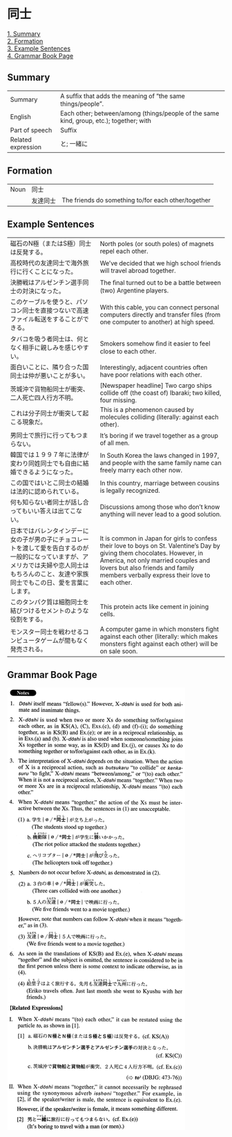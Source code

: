 # 同士

[1. Summary](#summary)<br>
[2. Formation](#formation)<br>
[3. Example Sentences](#example-sentences)<br>
[4. Grammar Book Page](#grammar-book-page)<br>


## Summary

<table><tr>   <td>Summary</td>   <td>A sufﬁx that adds the meaning of “the same things/people”.</td></tr><tr>   <td>English</td>   <td>Each other; between/among (things/people of the same kind, group, etc.); together; with</td></tr><tr>   <td>Part of speech</td>   <td>Suffix</td></tr><tr>   <td>Related expression</td>   <td>と; 一緒に</td></tr></table>

## Formation

<table class="table"><tbody><tr class="tr head"><td class="td"><span class="bold">Noun</span></td><td class="td"><span class="concept">同士</span></td><td class="td"></td></tr><tr class="tr"><td class="td"></td><td class="td"><span>友達</span><span class="concept">同士</span></td><td class="td"><span>The friends do something to/for each other/together</span></td></tr></tbody></table>

## Example Sentences

<table><tr>   <td>磁石のN極（またはS極）同士は反発する。</td>   <td>North poles (or south poles) of magnets repel each other.</td></tr><tr>   <td>高校時代の友達同士で海外旅行に行くことになった。</td>   <td>We’ve decided that we high school friends will travel abroad together.</td></tr><tr>   <td>決勝戦はアルゼンチン選手同士の対決になった。</td>   <td>The ﬁnal turned out to be a battle between (two) Argentine players.</td></tr><tr>   <td>このケーブルを使うと、パソコン同士を直接つないで高速ファイル転送をすることができる。</td>   <td>With this cable, you can connect personal computers directly and transfer files (from one computer to another) at high speed.</td></tr><tr>   <td>タバコを吸う者同士は、何となく相手に親しみを感じやすい。</td>   <td>Smokers somehow ﬁnd it easier to feel close to each other.</td></tr><tr>   <td>面白いことに、隣り合った国同士は仲が悪いことが多い。</td>   <td>Interestingly, adjacent countries often have poor relations with each other.</td></tr><tr>   <td>茨城沖で貨物船同士が衝突、二人死亡四人行方不明。</td>   <td>[Newspaper headline] Two cargo ships collide off (the coast of) Ibaraki; two killed, four missing.</td></tr><tr>   <td>これは分子同士が衝突して起こる現象だ。</td>   <td>This is a phenomenon caused by molecules colliding (literally: against each other).</td></tr><tr>   <td>男同士で旅行に行ってもつまらない。</td>   <td>It’s boring if we travel together as a group of all men.</td></tr><tr>   <td>韓国では１９９７年に法律が変わり同姓同士でも自由に結婚できるようになった。</td>   <td>In South Korea the laws changed in 1997, and people with the same family name can freely marry each other now.</td></tr><tr>   <td>この国ではいとこ同士の結婚は法的に認められている。</td>   <td>In this country, marriage between cousins is legally recognized.</td></tr><tr>   <td>何も知らない者同士が話し合ってもいい答えは出てこない。</td>   <td>Discussions among those who don’t know anything will never lead to a good solution.</td></tr><tr>   <td>日本ではバレンタインデーに女の子が男の子にチョコレートを渡して愛を告白するのが一般的になっていますが、アメリカでは夫婦や恋人同士はもちろんのこと、友達や家族同士でもこの日、愛を言葉にします。</td>   <td>It is common in Japan for girls to confess their love to boys on St. Valentine’s Day by giving them chocolates. However, in America, not only married couples and lovers but also friends and family members verbally express their love to each other.</td></tr><tr>   <td>このタンパク質は細胞同士を結びつけるセメントのような役割をする。</td>   <td>This protein acts like cement in joining cells.</td></tr><tr>   <td>モンスター同士を戦わせるコンピュータゲームが間もなく発売される。</td>   <td>A computer game in which monsters fight against each other (literally: which makes monsters fight against each other) will be on sale soon.</td></tr></table>

## Grammar Book Page

![](../img/Advanced同士.png)

